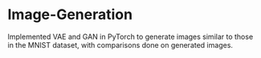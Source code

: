 # Image-Generation
Implemented VAE and GAN in PyTorch to generate images similar to those in the MNIST dataset, with comparisons done on generated images.
